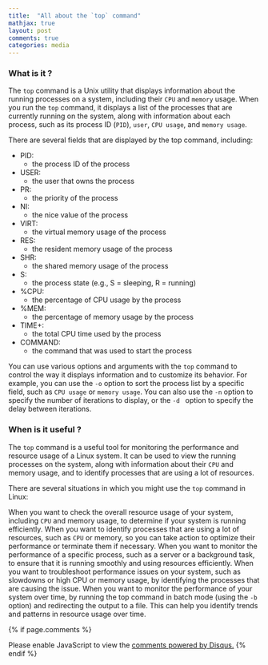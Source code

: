 ```yaml
---
title:  "All about the `top` command"
mathjax: true
layout: post
comments: true
categories: media
---
```

### What is it ?
The `top` command is a Unix utility that displays information about the running processes on a system, including their `CPU` and `memory` usage. When you run the `top` command, it displays a list of the processes that are currently running on the system, along with information about each process, such as its process ID (`PID`), `user`, `CPU usage`, and `memory usage`.

There are several fields that are displayed by the top command, including:

- PID: 
  - the process ID of the process
- USER: 
  - the user that owns the process
- PR: 
  - the priority of the process
- NI: 
  - the nice value of the process
- VIRT: 
  - the virtual memory usage of the process
- RES: 
  - the resident memory usage of the process
- SHR: 
  - the shared memory usage of the process
- S: 
  - the process state (e.g., S = sleeping, R = running)
- %CPU: 
  - the percentage of CPU usage by the process
- %MEM: 
  - the percentage of memory usage by the process
- TIME+: 
  - the total CPU time used by the process
- COMMAND: 
  - the command that was used to start the process

You can use various options and arguments with the `top` command to control the way it displays information and to customize its behavior. For example, you can use the `-o` option to sort the process list by a specific field, such as `CPU usage` or `memory usage`. You can also use the `-n` option to specify the number of iterations to display, or the `-d ` option to specify the delay between iterations.


### When is it useful ? 

The `top` command is a useful tool for monitoring the performance and resource usage of a Linux system. It can be used to view the running processes on the system, along with information about their `CPU` and memory usage, and to identify processes that are using a lot of resources.

There are several situations in which you might use the `top` command in Linux:

When you want to check the overall resource usage of your system, including `CPU` and memory usage, to determine if your system is running efficiently.
When you want to identify processes that are using a lot of resources, such as `CPU` or memory, so you can take action to optimize their performance or terminate them if necessary.
When you want to monitor the performance of a specific process, such as a server or a background task, to ensure that it is running smoothly and using resources efficiently.
When you want to troubleshoot performance issues on your system, such as slowdowns or high CPU or memory usage, by identifying the processes that are causing the issue.
When you want to monitor the performance of your system over time, by running the top command in batch mode (using the `-b` option) and redirecting the output to a file. This can help you identify trends and patterns in resource usage over time.


{% if page.comments %}
<div id="disqus_thread"></div>
<script>
    /**
    *  RECOMMENDED CONFIGURATION VARIABLES: EDIT AND UNCOMMENT THE SECTION BELOW TO INSERT DYNAMIC VALUES FROM YOUR PLATFORM OR CMS.
    *  LEARN WHY DEFINING THESE VARIABLES IS IMPORTANT: https://disqus.com/admin/universalcode/#configuration-variables    */
    /*
    var disqus_config = function () {
    this.page.url = PAGE_URL;  // Replace PAGE_URL with your page's canonical URL variable
    this.page.identifier = PAGE_IDENTIFIER; // Replace PAGE_IDENTIFIER with your page's unique identifier variable
    };
    */
    (function() { // DON'T EDIT BELOW THIS LINE
    var d = document, s = d.createElement('script');
    s.src = 'https://EXAMPLE.disqus.com/embed.js';
    s.setAttribute('data-timestamp', +new Date());
    (d.head || d.body).appendChild(s);
    })();
</script>
<noscript>Please enable JavaScript to view the <a href="https://disqus.com/?ref_noscript">comments powered by Disqus.</a></noscript>
{% endif %}